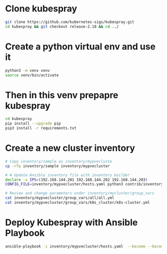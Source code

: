 
# Clone kubespray

``` bash
git clone https://github.com/kubernetes-sigs/kubespray.git
cd kubespray && git checkout release-2.18 && cd ../
```

# Create a python virtual env and use it

``` bash
python3 -m venv venv
source venv/bin/activate
```

# Then in this venv prepapre kubespray

``` bash
cd kubespray 
pip install --upgrade pip
pip3 install -r requirements.txt
```

# Create a new cluster inventory

``` bash
# Copy inventory/sample as inventory/mypvecluste
cp -rfp inventory/sample inventory/mypvecluster

# # Update Ansible inventory file with inventory builder
declare -a IPS=(192.168.144.201 192.168.144.202 192.168.144.203)
CONFIG_FILE=inventory/mypvecluster/hosts.yaml python3 contrib/inventory_builder/inventory.py ${IPS[@]}

# Review and change parameters under inventory/mycluster/group_vars
cat inventory/mypvecluster/group_vars/all/all.yml
cat inventory/mypvecluster/group_vars/k8s_cluster/k8s-cluster.yml
```

# Deploy Kubespray with Ansible Playbook

``` bash
ansible-playbook -i inventory/mypvecluster/hosts.yaml  --become --become-user=root cluster.yml
```
